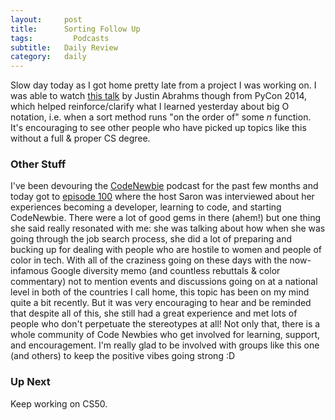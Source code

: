 ```yaml
---
layout:     post
title:      Sorting Follow Up
tags: 		  Podcasts
subtitle:  	Daily Review
category:   daily
---
```


Slow day today as I got home pretty late from a project I was working on. I was able to watch [this talk](https://www.youtube.com/watch?v=nEquiifH33w) by Justin Abrahms though from PyCon 2014, which helped reinforce/clarify what I learned yesterday about big O notation, i.e. when a sort method runs "on the order of" some *n* function. It's encouraging to see other people who have picked up topics like this without a full & proper CS degree.

### Other Stuff

I've been devouring the [CodeNewbie](http://www.codenewbie.org/) podcast for the past few months and today got to [episode 100](http://www.codenewbie.org/podcast/creating-codenewbie) where the host Saron was interviewed about her experiences becoming a developer, learning to code, and starting CodeNewbie. There were a lot of good gems in there (ahem!) but one thing she said really resonated with me: she was talking about how when she was going through the job search process, she did a lot of preparing and bucking up for dealing with people who are hostile to women and people of color in tech. With all of the craziness going on these days with the now-infamous Google diversity memo (and countless rebuttals & color commentary) not to mention events and discussions going on at a national level in both of the countries I call home, this topic has been on my mind quite a bit recently. But it was very encouraging to hear and be reminded that despite all of this, she still had a great experience and met lots of people who don't perpetuate the stereotypes at all! Not only that, there is a whole community of Code Newbies who get involved for learning, support, and encouragement. I'm really glad to be involved with groups like this one (and others) to keep the positive vibes going strong :D

### Up Next

Keep working on CS50.